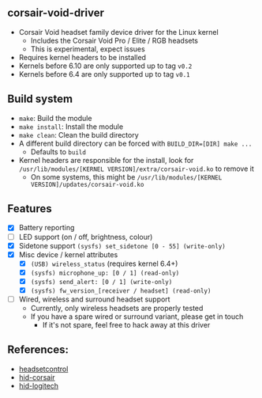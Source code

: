 ## corsair-void-driver
  - Corsair Void headset family device driver for the Linux kernel
    - Includes the Corsair Void Pro / Elite / RGB headsets
    - This is experimental, expect issues
  - Requires kernel headers to be installed
  - Kernels before 6.10 are only supported up to tag `v0.2`
  - Kernels before 6.4 are only supported up to tag `v0.1`

## Build system
  - `make`: Build the module
  - `make install`: Install the module
  - `make clean`: Clean the build directory
  - A different build directory can be forced with `BUILD_DIR=[DIR] make ...`
    - Defaults to `build`
  - Kernel headers are responsible for the install, look for `/usr/lib/modules/[KERNEL VERSION]/extra/corsair-void.ko` to remove it
    - On some systems, this might be `/usr/lib/modules/[KERNEL VERSION]/updates/corsair-void.ko`

## Features
  - [x] Battery reporting
  - [ ] LED support (on / off, brightness, colour)
  - [x] Sidetone support `(sysfs) set_sidetone [0 - 55] (write-only)`
  - [x] Misc device / kernel attributes
    - [x] `(USB) wireless_status` (requires kernel 6.4+)
    - [x] `(sysfs) microphone_up: [0 / 1] (read-only)`
    - [x] `(sysfs) send_alert: [0 / 1] (write-only)`
    - [x] `(sysfs) fw_version_[receiver / headset] (read-only)`
  - [ ] Wired, wireless and surround headset support
    - Currently, only wireless headsets are properly tested
    - If you have a spare wired or surround variant, please get in touch
      - If it's not spare, feel free to hack away at this driver

## References:
  - [headsetcontrol](https://github.com/Sapd/HeadsetControl/blob/master/src/devices/corsair_void.c)
  - [hid-corsair](https://git.kernel.org/pub/scm/linux/kernel/git/torvalds/linux.git/tree/drivers/hid/hid-corsair.c)
  - [hid-logitech](https://git.kernel.org/pub/scm/linux/kernel/git/torvalds/linux.git/tree/drivers/hid/hid-logitech-hidpp.c)
